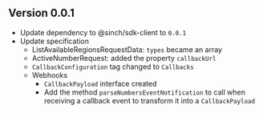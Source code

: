 ## Version 0.0.1

 - Update dependency to @sinch/sdk-client to `0.0.1`
 - Update specification
   - ListAvailableRegionsRequestData: `types` became an array
   - ActiveNumberRequest: added the property `callbackUrl`
   - `CallbackConfiguration` tag changed to `Callbacks`
   - Webhooks
     - `CallbackPayload` interface created
     - Add the method `parseNumbersEventNotification` to call when receiving a callback event to transform it into a `CallbackPayload`
